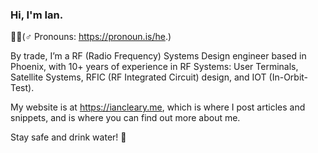 ### Hi, I'm Ian.

🙋🏻‍(♂️ Pronouns: https://pronoun.is/he.)

By trade, I’m a RF (Radio Frequency) Systems Design engineer based in Phoenix, with 10+ years of experience in RF Systems: User Terminals, Satellite Systems, RFIC (RF Integrated Circuit) design, and IOT (In-Orbit-Test).

My website is at https://iancleary.me, which is where I post articles and snippets, and is where you can find out more about me.

Stay safe and drink water! 👋

